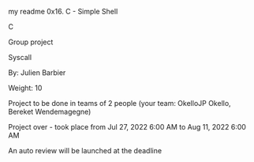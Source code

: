  my readme 0x16. C - Simple Shell

C

Group project

Syscall

 By: Julien Barbier

 Weight: 10

 Project to be done in teams of 2 people (your team: OkelloJP Okello, Bereket Wendemagegne)

 Project over - took place from Jul 27, 2022 6:00 AM to Aug 11, 2022 6:00 AM

 An auto review will be launched at the deadline
